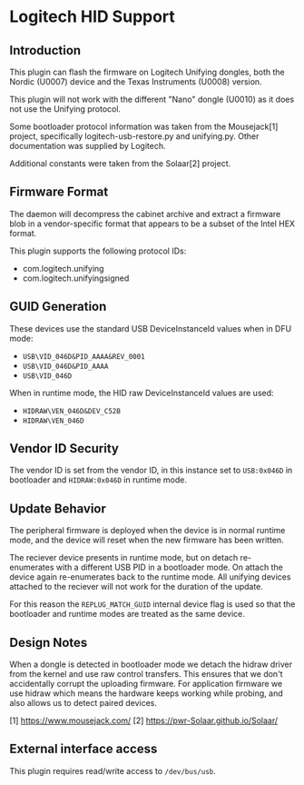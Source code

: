 Logitech HID Support
================

Introduction
------------

This plugin can flash the firmware on Logitech Unifying dongles, both the
Nordic (U0007) device and the Texas Instruments (U0008) version.

This plugin will not work with the different "Nano" dongle (U0010) as it does
not use the Unifying protocol.

Some bootloader protocol information was taken from the Mousejack[1] project,
specifically logitech-usb-restore.py and unifying.py. Other documentation was
supplied by Logitech.

Additional constants were taken from the Solaar[2] project.

Firmware Format
---------------

The daemon will decompress the cabinet archive and extract a firmware blob in
a vendor-specific format that appears to be a subset of the Intel HEX format.

This plugin supports the following protocol IDs:

 * com.logitech.unifying
 * com.logitech.unifyingsigned

GUID Generation
---------------

These devices use the standard USB DeviceInstanceId values when in DFU mode:

 * `USB\VID_046D&PID_AAAA&REV_0001`
 * `USB\VID_046D&PID_AAAA`
 * `USB\VID_046D`

When in runtime mode, the HID raw DeviceInstanceId values are used:

 * `HIDRAW\VEN_046D&DEV_C52B`
 * `HIDRAW\VEN_046D`

Vendor ID Security
------------------

The vendor ID is set from the vendor ID, in this instance set to `USB:0x046D`
in bootloader and `HIDRAW:0x046D` in runtime mode.

Update Behavior
---------------

The peripheral firmware is deployed when the device is in normal runtime mode,
and the device will reset when the new firmware has been written.

The reciever device presents in runtime mode, but on detach re-enumerates with a
different USB PID in a bootloader mode. On attach the device again re-enumerates
back to the runtime mode. All unifying devices attached to the reciever will not
work for the duration of the update.

For this reason the `REPLUG_MATCH_GUID` internal device flag is used so that
the bootloader and runtime modes are treated as the same device.

Design Notes
------------

When a dongle is detected in bootloader mode we detach the hidraw driver from
the kernel and use raw control transfers. This ensures that we don't accidentally
corrupt the uploading firmware. For application firmware we use hidraw which
means the hardware keeps working while probing, and also allows us to detect
paired devices.

[1] https://www.mousejack.com/
[2] https://pwr-Solaar.github.io/Solaar/

External interface access
-------------------------
This plugin requires read/write access to `/dev/bus/usb`.
